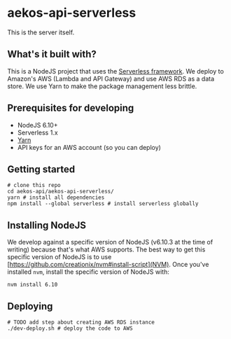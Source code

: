 # aekos-api-serverless
This is the server itself.

## What's it built with?
This is a NodeJS project that uses the [Serverless framework](https://serverless.com/). We deploy to Amazon's AWS (Lambda and API Gateway) and use AWS RDS as a data store. We use Yarn to make the package management less brittle.

## Prerequisites for developing
 - NodeJS 6.10+
 - Serverless 1.x
 - [Yarn](https://yarnpkg.com/)
 - API keys for an AWS account (so you can deploy)

## Getting started

    # clone this repo
    cd aekos-api/aekos-api-serverless/
    yarn # install all dependencies
    npm install --global serverless # install serverless globally

## Installing NodeJS
We develop against a specific version of NodeJS (v6.10.3 at the time of writing) because that's what AWS supports. The best way to get this specific version of NodeJS is to use [https://github.com/creationix/nvm#install-script](NVM). Once you've installed `nvm`, install the specific version of NodeJS with:

    nvm install 6.10

## Deploying

    # TODO add step about creating AWS RDS instance
    ./dev-deploy.sh # deploy the code to AWS
